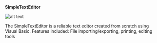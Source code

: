 <b>SimpleTextEditor</b>

![alt text](https://github.com/gurveerdhindsa/SimpleTextEditor/blob/master/Screenshots/Interface.PNG)

The SimpleTextEditor is a reliable text editor created from scratch using Visual Basic.
Features included: File importing/exporting, printing, editing tools

